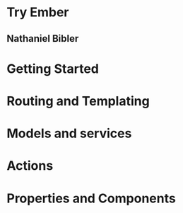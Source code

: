 # Try Ember
## Nathaniel Bibler

# Getting Started

# Routing and Templating

# Models and services

# Actions

# Properties and Components
